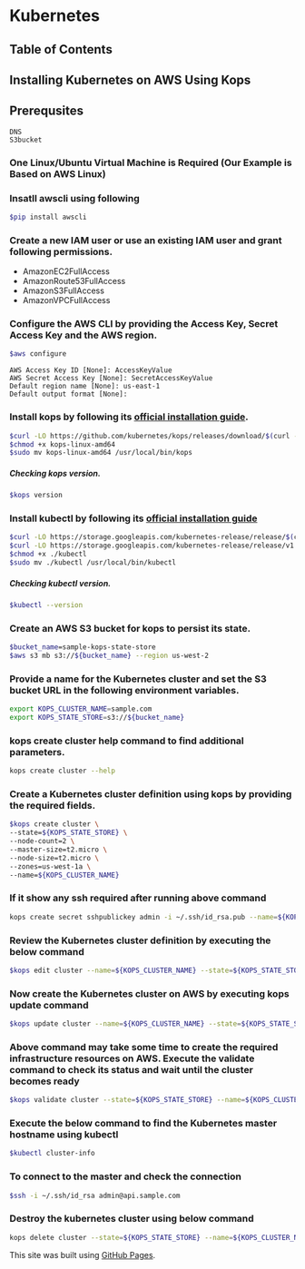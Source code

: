 # Kubernetes
## Table of Contents
## Installing Kubernetes on AWS Using Kops
## Prerequsites
```
DNS 
S3bucket
```
### One Linux/Ubuntu Virtual Machine is Required (Our Example is Based on AWS Linux)
### Insatll awscli using following 
```sh
$pip install awscli
```
### Create a new IAM user or use an existing IAM user and grant following permissions.
- AmazonEC2FullAccess
- AmazonRoute53FullAccess
- AmazonS3FullAccess
- AmazonVPCFullAccess
### Configure the AWS CLI by providing the Access Key, Secret Access Key and the AWS region.
```sh
$aws configure
```
```
AWS Access Key ID [None]: AccessKeyValue
AWS Secret Access Key [None]: SecretAccessKeyValue
Default region name [None]: us-east-1
Default output format [None]:
```
### Install kops by following its [official installation guide](https://github.com/kubernetes/kops#linux).
```sh
$curl -LO https://github.com/kubernetes/kops/releases/download/$(curl -s https://api.github.com/repos/kubernetes/kops/releases/latest | grep tag_name | cut -d '"' -f 4)/kops-linux-amd64
$chmod +x kops-linux-amd64
$sudo mv kops-linux-amd64 /usr/local/bin/kops
```
##### Checking kops version.
```sh
$kops version
```
### Install kubectl by following its [official installation guide](https://kubernetes.io/docs/tasks/tools/install-kubectl/#install-kubectl-binary-using-curl)
```sh
$curl -LO https://storage.googleapis.com/kubernetes-release/release/$(curl -s https://storage.googleapis.com/kubernetes-release/release/stable.txt)/bin/linux/amd64/kubectl
$curl -LO https://storage.googleapis.com/kubernetes-release/release/v1.12.0/bin/linux/amd64/kubectl
$chmod +x ./kubectl
$sudo mv ./kubectl /usr/local/bin/kubectl
```
##### Checking kubectl version.
```sh
$kubectl --version
```
### Create an AWS S3 bucket for kops to persist its state.
```sh
$bucket_name=sample-kops-state-store
$aws s3 mb s3://${bucket_name} --region us-west-2
```
### Provide a name for the Kubernetes cluster and set the S3 bucket URL in the following environment variables.
```sh
export KOPS_CLUSTER_NAME=sample.com
export KOPS_STATE_STORE=s3://${bucket_name}
```
### kops create cluster help command to find additional parameters.
```sh
kops create cluster --help
```
### Create a Kubernetes cluster definition using kops by providing the required fields.
```sh
$kops create cluster \
--state=${KOPS_STATE_STORE} \
--node-count=2 \
--master-size=t2.micro \
--node-size=t2.micro \
--zones=us-west-1a \
--name=${KOPS_CLUSTER_NAME}
```
### If it show any ssh required after running above command
```sh
kops create secret sshpublickey admin -i ~/.ssh/id_rsa.pub --name=${KOPS_CLUSTER_NAME} --state=${KOPS_STATE_STORE}
```
### Review the Kubernetes cluster definition by executing the below command
```sh
$kops edit cluster --name=${KOPS_CLUSTER_NAME} --state=${KOPS_STATE_STORE}
```
### Now create the Kubernetes cluster on AWS by executing kops update command
```sh
$kops update cluster --name=${KOPS_CLUSTER_NAME} --state=${KOPS_STATE_STORE} --yes
```
### Above command may take some time to create the required infrastructure resources on AWS. Execute the validate command to check its status and wait until the cluster becomes ready
```sh
$kops validate cluster --state=${KOPS_STATE_STORE} --name=${KOPS_CLUSTER_NAME}
```
### Execute the below command to find the Kubernetes master hostname using kubectl
```sh
$kubectl cluster-info
```
### To connect to the master and check the connection
```sh
$ssh -i ~/.ssh/id_rsa admin@api.sample.com
```
### Destroy the kubernetes cluster using below command
```sh
kops delete cluster --state=${KOPS_STATE_STORE} --name=${KOPS_CLUSTER_NAME} --yes
```
This site was built using [GitHub Pages](https://pages.github.com/).
